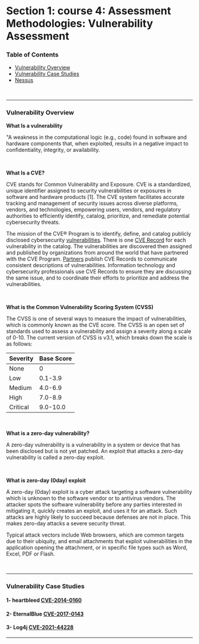# Section 1: course 4: Assessment Methodologies: Vulnerability Assessment

### Table of Contents

- [Vulnerability Overview](#SMB)
- [Vulnerability Case Studies](#SMB)
- [Nessus](#Nessus)

<br />

----

### Vulnerability Overview

**What Is a vulnerability**

"A weakness in the computational logic (e.g., code) found in software and hardware components that, when exploited, results in a negative impact to confidentiality, integrity, or availability. 

<br />

**What Is a CVE?**

CVE stands for Common Vulnerability and Exposure. CVE is a standardized,  unique identifier assigned to security vulnerabilities or exposures in  software and hardware products [1]. The CVE system facilitates accurate  tracking and management of security issues across diverse platforms,  vendors, and technologies, empowering users, vendors, and regulatory  authorities to efficiently identify, catalog, prioritize, and remediate  potential cybersecurity threats.

The mission of the CVE® Program is to identify, define, and catalog publicly disclosed cybersecurity [vulnerabilities](https://www.cve.org/ResourcesSupport/Glossary?activeTerm=glossaryVulnerability). There is one [CVE Record](https://www.cve.org/ResourcesSupport/Glossary?activeTerm=glossaryRecord) for each vulnerability in the catalog. The vulnerabilities are  discovered then assigned and published by organizations from around the  world that have partnered with the CVE Program. [Partners](https://www.cve.org/PartnerInformation/ListofPartners) publish CVE Records to communicate consistent descriptions of  vulnerabilities. Information technology and cybersecurity professionals  use CVE Records to ensure they are discussing the same issue, and to  coordinate their efforts to prioritize and address the vulnerabilities. 

<br />

**What is the Common Vulnerability Scoring System (CVSS)**

The CVSS is one of several ways to measure the impact of  vulnerabilities, which is commonly known as the CVE score. The CVSS is  an open set of standards used to assess a vulnerability and assign a  severity along a scale of 0-10. The current version of CVSS is v3.1,  which breaks down the scale is as follows:

| **Severity** | **Base Score** |
| ------------ | -------------- |
| None         | 0              |
| Low          | 0.1-3.9        |
| Medium       | 4.0-6.9        |
| High         | 7.0-8.9        |
| Critical     | 9.0-10.0       |



<br />

**What is a zero-day vulnerability?**

A zero-day vulnerability is a vulnerability in a system or device that has been disclosed but is not yet patched. An  exploit that attacks a zero-day vulnerability is called a zero-day  exploit.

<br />

**What is zero-day (0day) exploit**

A zero-day (0day) exploit is a cyber attack targeting a software  vulnerability which is unknown to the software vendor or to antivirus  vendors. The attacker spots the software vulnerability before any  parties interested in mitigating it, quickly creates an exploit, and  uses it for an attack. Such attacks are highly likely to succeed because defenses are not in place. This makes zero-day attacks a severe  security threat.

Typical attack vectors include Web browsers, which are common targets due to their ubiquity, and email attachments that exploit  vulnerabilities in the application opening the attachment, or in  specific file types such as Word, Excel, PDF or Flash.

<br />

---



### Vulnerability Case Studies

#### 1- heartbleed [CVE-2014-0160](https://cve.mitre.org/cgi-bin/cvename.cgi?name=cve-2014-0160)

#### 2- EternalBlue [CVE-2017-0143](https://cve.mitre.org/cgi-bin/cvename.cgi?name=CVE-2017-0143)

#### 3- Log4j [CVE-2021-44228](https://cve.mitre.org/cgi-bin/cvename.cgi?name=cve-2021-44228)

---

